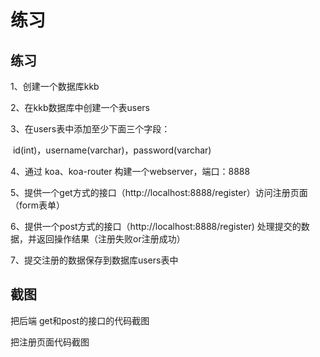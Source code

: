 # 练习

## 练习

1、创建一个数据库kkb

2、在kkb数据库中创建一个表users

3、在users表中添加至少下面三个字段：

​    id(int)，username(varchar)，password(varchar)

4、通过 koa、koa-router 构建一个webserver，端口：8888

5、提供一个get方式的接口（http://localhost:8888/register）访问注册页面（form表单）

6、提供一个post方式的接口（http://localhost:8888/register) 处理提交的数据，并返回操作结果（注册失败or注册成功）

7、提交注册的数据保存到数据库users表中

## 截图

把后端 get和post的接口的代码截图

把注册页面代码截图